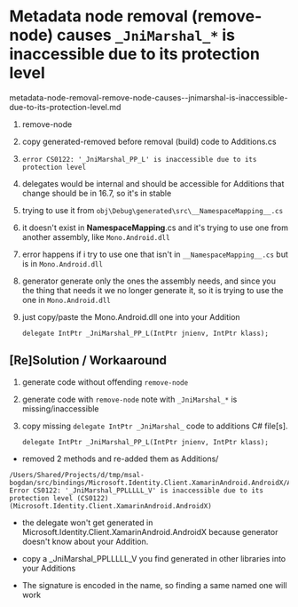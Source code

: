 # Metadata node removal (remove-node) causes `_JniMarshal_*` is inaccessible due to its protection level 

metadata-node-removal-remove-node-causes--jnimarshal-is-inaccessible-due-to-its-protection-level.md

1.  remove-node 

2.  copy generated-removed before removal (build) code to Additions.cs

3.  `error CS0122: '_JniMarshal_PP_L' is inaccessible due to its protection level `

4.  delegates would be internal and should be accessible for Additions
    that change should be in 16.7, so it's in stable

5.  trying to use it from `obj\Debug\generated\src\__NamespaceMapping__.cs`

6.  it doesn't exist in __NamespaceMapping__.cs and it's trying to use one from another assembly, like 
    `Mono.Android.dll`

7.  error happens if i try to use one that isn't in `__NamespaceMapping__.cs` but is in `Mono.Android.dll`

8.   generator generate only the ones the assembly needs, and since you <remove-node> the thing that needs 
    it we no longer generate it, so it is trying to use the one in `Mono.Android.dll`

9.  just copy/paste the Mono.Android.dll one into your Addition 

    ```
    delegate IntPtr _JniMarshal_PP_L(IntPtr jnienv, IntPtr klass);
    ```

## [Re]Solution / Workaaround

1.  generate code without offending `remove-node`

2.  generate code with `remove-node` note with `_JniMarshal_*` is missing/inaccessible

3.  copy missing `delegate IntPtr _JniMarshal_` code to additions C# file[s].

    ```
    delegate IntPtr _JniMarshal_PP_L(IntPtr jnienv, IntPtr klass);
    ```


*   removed 2 methods and re-added them as Additions/

```
/Users/Shared/Projects/d/tmp/msal-bogdan/src/bindings/Microsoft.Identity.Client.XamarinAndroid.AndroidX/Additions/SingleAccountPublicClientApplication.cs(206,206): Error CS0122: '_JniMarshal_PPLLLLL_V' is inaccessible due to its protection level (CS0122) (Microsoft.Identity.Client.XamarinAndroid.AndroidX)
```

*   the delegate won't get generated in Microsoft.Identity.Client.XamarinAndroid.AndroidX because generator doesn't know  about your Addition.  

*   copy a _JniMarshal_PPLLLLL_V you find generated in other libraries into your Additions

*   The signature is encoded in the name, so finding a same named one will work